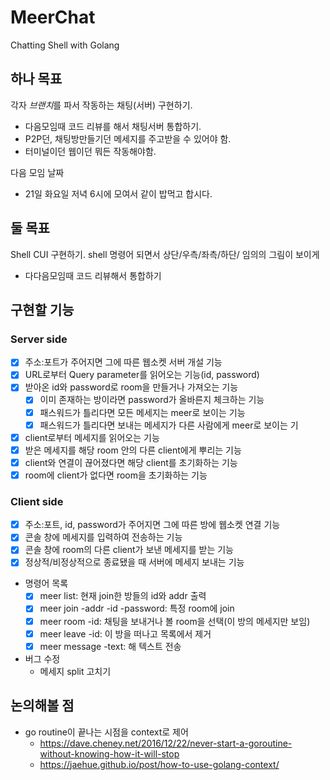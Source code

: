 # MeerChat
Chatting Shell with Golang

## 하나 목표
각자 *브랜치*를 파서 작동하는 채팅(서버) 구현하기.
- 다음모임때 코드 리뷰를 해서 채팅서버 통합하기.
- P2P던, 채팅방만들기던 메세지를 주고받을 수 있어야 함.
- 터미널이던 웹이던 뭐든 작동해야함.

다음 모임 날짜
- 21일 화요일 저녁 6시에 모여서 같이 밥먹고 합시다.

## 둘 목표
Shell CUI 구현하기. shell 명령어 되면서 상단/우측/좌측/하단/ 임의의 그림이 보이게
- 다다음모임때 코드 리뷰해서 통합하기

## 구현할 기능
### Server side
- [x] 주소:포트가 주어지면 그에 따른 웹소켓 서버 개설 기능
- [x] URL로부터 Query parameter를 읽어오는 기능(id, password)
- [x] 받아온 id와 password로 room을 만들거나 가져오는 기능
    - [x] 이미 존재하는 방이라면 password가 올바른지 체크하는 기능
    - [x] 패스워드가 틀리다면 모든 메세지는 meer로 보이는 기능
    - [x] 패스워드가 틀리다면 보내는 메세지가 다른 사람에게 meer로 보이는 기
- [x] client로부터 메세지를 읽어오는 기능
- [x] 받은 메세지를 해당 room 안의 다른 client에게 뿌리는 기능
- [x] client와 연결이 끊어졌다면 해당 client를 초기화하는 기능
- [x] room에 client가 없다면 room을 초기화하는 기능
### Client side
- [x] 주소:포트, id, password가 주어지면 그에 따른 방에 웹소켓 연결 기능
- [x] 콘솔 창에 메세지를 입력하여 전송하는 기능
- [x] 콘솔 창에 room의 다른 client가 보낸 메세지를 받는 기능
- [x] 정상적/비정상적으로 종료됐을 때 서버에 메세지 보내는 기능
- 명령어 목록
    - [x] meer list: 현재 join한 방들의 id와 addr 출력
    - [x] meer join -addr -id -password: 특정 room에 join
    - [x] meer room -id: 채팅을 보내거나 볼 room을 선택(이 방의 메세지만 보임)
    - [x] meer leave -id: 이 방을 떠나고 목록에서 제거 
    - [x] meer message -text: 해 텍스트 전송
- 버그 수정
    - 메세지 split 고치기
    
## 논의해볼 점
- go routine이 끝나는 시점을 context로 제어
    - https://dave.cheney.net/2016/12/22/never-start-a-goroutine-without-knowing-how-it-will-stop
    - https://jaehue.github.io/post/how-to-use-golang-context/
